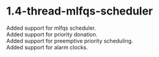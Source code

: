 # 1.4-thread-mlfqs-scheduler

Added support for mlfqs scheduler. <br>
Added support for priority donation. <br>
Added support for preemptive priority scheduling. <br>
Added support for alarm clocks.

